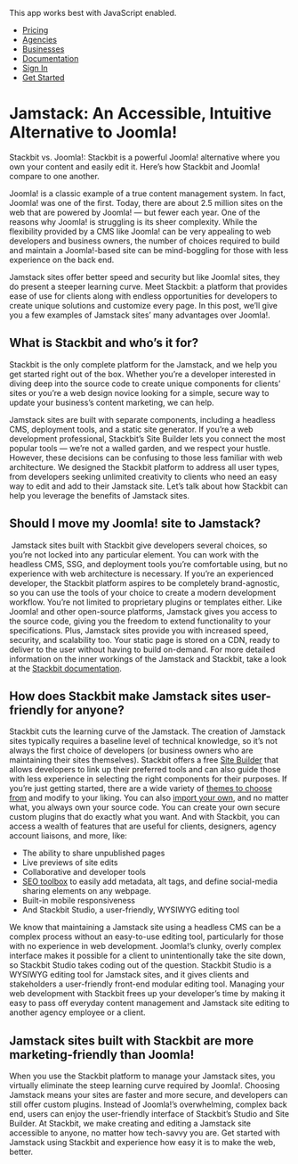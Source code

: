 This app works best with JavaScript enabled.





-   [Pricing](/pricing)
-   [Agencies](/agencies)
-   [Businesses](/businesses)
-   [Documentation](https://www.stackbit.com/docs/)
-   [Sign In](https://app.stackbit.com/)
-   <a href="https://app.stackbit.com/create" class="button-component button-component-theme-accent button-component-hollow"><span>Get Started</span></a>

Jamstack: An Accessible, Intuitive Alternative to Joomla!
=========================================================

Stackbit vs. Joomla!: Stackbit is a powerful Joomla! alternative where you own your content and easily edit it. Here’s how Stackbit and Joomla! compare to one another.

Joomla! is a classic example of a true content management system. In fact, Joomla! was one of the first. Today, there are about 2.5 million sites on the web that are powered by Joomla! — but fewer each year. One of the reasons why Joomla! is struggling is its sheer complexity. While the flexibility provided by a CMS like Joomla! can be very appealing to web developers and business owners, the number of choices required to build and maintain a Joomla!-based site can be mind-boggling for those with less experience on the back end. 

Jamstack sites offer better speed and security but like Joomla! sites, they do present a steeper learning curve. Meet Stackbit: a platform that provides ease of use for clients along with endless opportunities for developers to create unique solutions and customize every page. In this post, we’ll give you a few examples of Jamstack sites’ many advantages over Joomla!.

What is Stackbit and who’s it for? 
-----------------------------------

Stackbit is the only complete platform for the Jamstack, and we help you get started right out of the box. Whether you’re a developer interested in diving deep into the source code to create unique components for clients’ sites or you’re a web design novice looking for a simple, secure way to update your business’s content marketing, we can help. 

Jamstack sites are built with separate components, including a headless CMS, deployment tools, and a static site generator. If you’re a web development professional, Stackbit’s Site Builder lets you connect the most popular tools — we’re not a walled garden, and we respect your hustle. However, these decisions can be confusing to those less familiar with web architecture. We designed the Stackbit platform to address all user types, from developers seeking unlimited creativity to clients who need an easy way to edit and add to their Jamstack site. Let’s talk about how Stackbit can help you leverage the benefits of Jamstack sites.

Should I move my Joomla! site to Jamstack?
------------------------------------------

 Jamstack sites built with Stackbit give developers several choices, so you’re not locked into any particular element. You can work with the headless CMS, SSG, and deployment tools you’re comfortable using, but no experience with web architecture is necessary. If you’re an experienced developer, the Stackbit platform aspires to be completely brand-agnostic, so you can use the tools of your choice to create a modern development workflow. You’re not limited to proprietary plugins or templates either. Like Joomla! and other open-source platforms, Jamstack gives you access to the source code, giving you the freedom to extend functionality to your specifications. Plus, Jamstack sites provide you with increased speed, security, and scalability too. Your static page is stored on a CDN, ready to deliver to the user without having to build on-demand. For more detailed information on the inner workings of the Jamstack and Stackbit, take a look at the [Stackbit documentation](https://www.stackbit.com/docs/).

How does Stackbit make Jamstack sites user-friendly for anyone?
---------------------------------------------------------------

Stackbit cuts the learning curve of the Jamstack. The creation of Jamstack sites typically requires a baseline level of technical knowledge, so it’s not always the first choice of developers (or business owners who are maintaining their sites themselves). Stackbit offers a free [Site Builder](https://www.stackbit.com/create) that allows developers to link up their preferred tools and can also guide those with less experience in selecting the right components for their purposes. If you’re just getting started, there are a wide variety of [themes to choose from](http://jamstackthemes.dev/?utm_source=stackbit.com&utm_medium=article&utm_campaign=alternative-to-joomla) and modify to your liking. You can also [import your own](https://app.stackbit.com/import), and no matter what, you always own your source code. You can create your own secure custom plugins that do exactly what you want. And with Stackbit, you can access a wealth of features that are useful for clients, designers, agency account liaisons, and more, like:

-   The ability to share unpublished pages
-   Live previews of site edits 
-   Collaborative and developer tools
-   [SEO toolbox](https://www.stackbit.com/blog/seo-tools/) to easily add metadata, alt tags, and define social-media sharing elements on any webpage.
-   Built-in mobile responsiveness
-   And Stackbit Studio, a user-friendly, WYSIWYG editing tool

We know that maintaining a Jamstack site using a headless CMS can be a complex process without an easy-to-use editing tool, particularly for those with no experience in web development. Joomla!’s clunky, overly complex interface makes it possible for a client to unintentionally take the site down, so Stackbit Studio takes coding out of the question. Stackbit Studio is a WYSIWYG editing tool for Jamstack sites, and it gives clients and stakeholders a user-friendly front-end modular editing tool. Managing your web development with Stackbit frees up your developer’s time by making it easy to pass off everyday content management and Jamstack site editing to another agency employee or a client. 

Jamstack sites built with Stackbit are more marketing-friendly than Joomla!
---------------------------------------------------------------------------

When you use the Stackbit platform to manage your Jamstack sites, you virtually eliminate the steep learning curve required by Joomla!. Choosing Jamstack means your sites are faster and more secure, and developers can still offer custom plugins. Instead of Joomla!’s overwhelming, complex back end, users can enjoy the user-friendly interface of Stackbit’s Studio and Site Builder. At Stackbit, we make creating and editing a Jamstack site accessible to anyone, no matter how tech-savvy you are. Get started with Jamstack using Stackbit and experience how easy it is to make the web, better.










